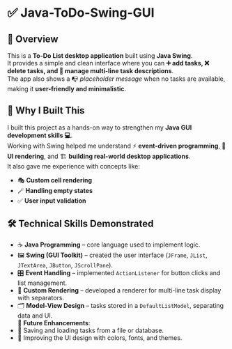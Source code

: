# ✅ Java-ToDo-Swing-GUI

## 📌 Overview  
This is a **To-Do List desktop application** built using **Java Swing**.  
It provides a simple and clean interface where you can **➕ add tasks, ❌ delete tasks, and 📝 manage multi-line task descriptions**.  
The app also shows a 📭 *placeholder message* when no tasks are available, making it **user-friendly and minimalistic**.  
## 🤔 Why I Built This  
I built this project as a hands-on way to strengthen my **Java GUI development skills 💻**.  
Working with Swing helped me understand ⚡ **event-driven programming**, 🎨 **UI rendering**, and 🏗️ **building real-world desktop applications**.  
It also gave me experience with concepts like:  
- 🎭 **Custom cell rendering**  
- 🪄 **Handling empty states**  
- ✅ **User input validation**  
## 🛠️ Technical Skills Demonstrated  
- ☕ **Java Programming** – core language used to implement logic.  
- 🖼️ **Swing (GUI Toolkit)** – created the user interface (`JFrame`, `JList`, `JTextArea`, `JButton`, `JScrollPane`).  
- 🎛️ **Event Handling** – implemented `ActionListener` for button clicks and list management.  
- 🎨 **Custom Rendering** – developed a renderer for multi-line task display with separators.  
- 🗂️ **Model-View Design** – tasks stored in a `DefaultListModel`, separating data and UI.  
🚀 **Future Enhancements**:  
- 💾 Saving and loading tasks from a file or database. 
- 🎨 Improving the UI design with colors, fonts, and themes.  
